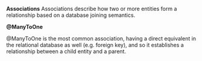  **Associations**
Associations describe how two or more entities form a relationship based on a database joining semantics.

**@ManyToOne**

@ManyToOne is the most common association, having a direct equivalent in the relational database as well (e.g. foreign key), and so it establishes a relationship between a child entity and a parent.

